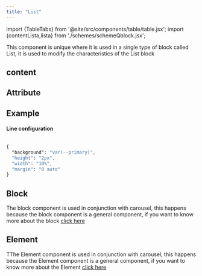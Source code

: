 ```yaml
---
title: "List"
---
```


import {TableTabs} from '@site/src/components/table/table.jsx';
import {contentLista,lista} from './schemes/schemeQblock.jsx';

This component is unique where it is used in a single type of block called List, it is used to modify the characteristics of the List block

## content
<TableTabs tabsContent={contentLista} />

## Attribute
<TableTabs tabsContent={lista} />

## Example
#### Line configuration
```CSS

{
  "background": "var(--primary)",
  "height": "2px",
  "width": "10%",
  "margin": "0 auto"
}

```

## Block
The block component is used in conjunction with carousel, this happens because the block component is a general component, if you want to know more about the block [click here](./block)

## Element
TThe Element component is used in conjunction with carousel, this happens because the Element component is a general component, if you want to know more about the Element [click here](./element)
